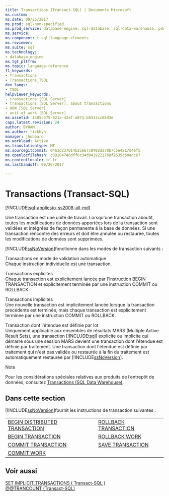 ```yaml
---
title: Transactions (Transact-SQL) | Documents Microsoft
ms.custom: 
ms.date: 09/25/2017
ms.prod: sql-non-specified
ms.prod_service: database-engine, sql-database, sql-data-warehouse, pdw
ms.service: 
ms.component: t-sql|language-elements
ms.reviewer: 
ms.suite: sql
ms.technology:
- database-engine
ms.tgt_pltfrm: 
ms.topic: language-reference
f1_keywords:
- Transactions
- Transactions_TSQL
dev_langs:
- TSQL
helpviewer_keywords:
- transactions [SQL Server]
- transactions [SQL Server], about transactions
- UOW [SQL Server]
- unit of work [SQL Server]
ms.assetid: 1485c375-921a-42af-a871-bb333cc08d3e
caps.latest.revision: 24
author: BYHAM
ms.author: rickbyh
manager: jhubbard
ms.workload: Active
ms.translationtype: MT
ms.sourcegitcommit: 0463d237614b25667c8402da70b7c5e4217d4ef5
ms.openlocfilehash: c09104746dff6c34d94192217b8f2635cb0adc67
ms.contentlocale: fr-fr
ms.lasthandoff: 09/26/2017

---
```

# <a name="transactions-transact-sql"></a>Transactions (Transact-SQL)
[!INCLUDE[tsql-appliesto-ss2008-all-md](../../includes/tsql-appliesto-ss2008-all-md.md)]

  Une transaction est une unité de travail. Lorsqu'une transaction aboutit, toutes les modifications de données apportées lors de la transaction sont validées et intégrées de façon permanente à la base de données. Si une transaction rencontre des erreurs et doit être annulée ou restaurée, toutes les modifications de données sont supprimées.  
  
 [!INCLUDE[ssNoVersion](../../includes/ssnoversion-md.md)]fonctionne dans les modes de transaction suivants :  
  
 Transactions en mode de validation automatique  
 Chaque instruction individuelle est une transaction.  
  
 Transactions explicites  
 Chaque transaction est explicitement lancée par l'instruction BEGIN TRANSACTION et explicitement terminée par une instruction COMMIT ou ROLLBACK.  
  
 Transactions implicites  
 Une nouvelle transaction est implicitement lancée lorsque la transaction précédente est terminée, mais chaque transaction est explicitement terminée par une instruction COMMIT ou ROLLBACK.  
  
 Transaction dont l'étendue est définie par lot  
 Uniquement applicable aux ensembles de résultats MARS (Multiple Active Result Sets), une transaction [!INCLUDE[tsql](../../includes/tsql-md.md)] explicite ou implicite qui démarre sous une session MARS devient une transaction dont l'étendue est définie par traitement. Une transaction dont l'étendue est définie par traitement qui n'est pas validée ou restaurée à la fin du traitement est automatiquement restaurée par [!INCLUDE[ssNoVersion](../../includes/ssnoversion-md.md)].  

> [!NOTE] 
> Pour les considérations spéciales relatives aux produits de l’entrepôt de données, consultez [Transactions (SQL Data Warehouse)](transactions-sql-data-warehouse.md).   

## <a name="in-this-section"></a>Dans cette section  
 [!INCLUDE[ssNoVersion](../../includes/ssnoversion-md.md)]fournit les instructions de transaction suivantes :  
  
|||  
|-|-|  
|[BEGIN DISTRIBUTED TRANSACTION](../../t-sql/language-elements/begin-distributed-transaction-transact-sql.md)|[ROLLBACK TRANSACTION](../../t-sql/language-elements/rollback-transaction-transact-sql.md)|  
|[BEGIN TRANSACTION](../../t-sql/language-elements/begin-transaction-transact-sql.md)|[ROLLBACK WORK](../../t-sql/language-elements/rollback-work-transact-sql.md)|  
|[COMMIT TRANSACTION](../../t-sql/language-elements/commit-transaction-transact-sql.md)|[SAVE TRANSACTION](../../t-sql/language-elements/save-transaction-transact-sql.md)|  
|[COMMIT WORK](../../t-sql/language-elements/commit-work-transact-sql.md)||  
  
## <a name="see-also"></a>Voir aussi  
 [SET IMPLICIT_TRANSACTIONS &#40; Transact-SQL &#41;](../../t-sql/statements/set-implicit-transactions-transact-sql.md)   
 [@@TRANCOUNT &#40;Transact-SQL&#41;](../../t-sql/functions/trancount-transact-sql.md)  
  
  

